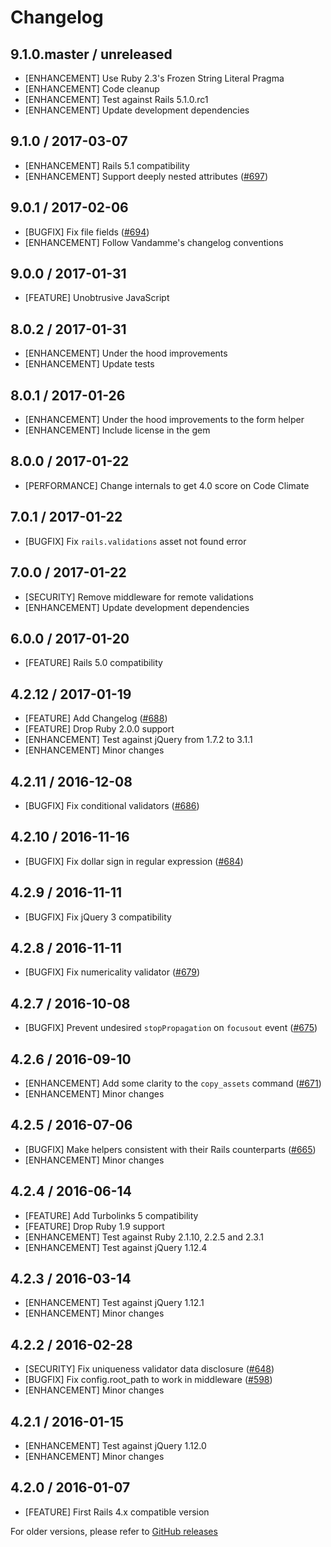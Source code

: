 # Changelog

## 9.1.0.master / unreleased

* [ENHANCEMENT] Use Ruby 2.3's Frozen String Literal Pragma
* [ENHANCEMENT] Code cleanup
* [ENHANCEMENT] Test against Rails 5.1.0.rc1
* [ENHANCEMENT] Update development dependencies

## 9.1.0 / 2017-03-07

* [ENHANCEMENT] Rails 5.1 compatibility
* [ENHANCEMENT] Support deeply nested attributes ([#697](https://github.com/DavyJonesLocker/client_side_validations/pull/697))

## 9.0.1 / 2017-02-06

* [BUGFIX] Fix file fields ([#694](https://github.com/DavyJonesLocker/client_side_validations/issues/694))
* [ENHANCEMENT] Follow Vandamme's changelog conventions

## 9.0.0 / 2017-01-31

* [FEATURE] Unobtrusive JavaScript

## 8.0.2 / 2017-01-31

* [ENHANCEMENT] Under the hood improvements
* [ENHANCEMENT] Update tests

## 8.0.1 / 2017-01-26

* [ENHANCEMENT] Under the hood improvements to the form helper
* [ENHANCEMENT] Include license in the gem

## 8.0.0 / 2017-01-22

* [PERFORMANCE] Change internals to get 4.0 score on Code Climate

## 7.0.1 / 2017-01-22

* [BUGFIX] Fix `rails.validations` asset not found error

## 7.0.0 / 2017-01-22

* [SECURITY] Remove middleware for remote validations
* [ENHANCEMENT] Update development dependencies

## 6.0.0 / 2017-01-20

* [FEATURE] Rails 5.0 compatibility

## 4.2.12 / 2017-01-19

* [FEATURE] Add Changelog ([#688](https://github.com/DavyJonesLocker/client_side_validations/issues/688))
* [FEATURE] Drop Ruby 2.0.0 support
* [ENHANCEMENT] Test against jQuery from 1.7.2 to 3.1.1
* [ENHANCEMENT] Minor changes

## 4.2.11 / 2016-12-08

* [BUGFIX] Fix conditional validators ([#686](https://github.com/DavyJonesLocker/client_side_validations/issues/686))

## 4.2.10 / 2016-11-16

* [BUGFIX] Fix dollar sign in regular expression ([#684](https://github.com/DavyJonesLocker/client_side_validations/issues/684))

## 4.2.9 / 2016-11-11

* [BUGFIX] Fix jQuery 3 compatibility

## 4.2.8 / 2016-11-11

* [BUGFIX] Fix numericality validator ([#679](https://github.com/DavyJonesLocker/client_side_validations/pull/679))

## 4.2.7 / 2016-10-08

* [BUGFIX] Prevent undesired `stopPropagation` on `focusout` event ([#675](https://github.com/DavyJonesLocker/client_side_validations/pull/675))

## 4.2.6 / 2016-09-10

* [ENHANCEMENT] Add some clarity to the `copy_assets` command ([#671](https://github.com/DavyJonesLocker/client_side_validations/pull/671))
* [ENHANCEMENT] Minor changes

## 4.2.5 / 2016-07-06

* [BUGFIX] Make helpers consistent with their Rails counterparts ([#665](https://github.com/DavyJonesLocker/client_side_validations/issues/665))
* [ENHANCEMENT] Minor changes

## 4.2.4 / 2016-06-14

* [FEATURE] Add Turbolinks 5 compatibility
* [FEATURE] Drop Ruby 1.9 support
* [ENHANCEMENT] Test against Ruby 2.1.10, 2.2.5 and 2.3.1
* [ENHANCEMENT] Test against jQuery 1.12.4

## 4.2.3 / 2016-03-14

* [ENHANCEMENT] Test against jQuery 1.12.1
* [ENHANCEMENT] Minor changes

## 4.2.2 / 2016-02-28

* [SECURITY] Fix uniqueness validator data disclosure ([#648](https://github.com/DavyJonesLocker/client_side_validations/issues/648))
* [BUGFIX] Fix config.root_path to work in middleware ([#598](https://github.com/DavyJonesLocker/client_side_validations/pull/598))
* [ENHANCEMENT] Minor changes

## 4.2.1 / 2016-01-15

* [ENHANCEMENT] Test against jQuery 1.12.0
* [ENHANCEMENT] Minor changes

## 4.2.0 / 2016-01-07

* [FEATURE] First Rails 4.x compatible version

For older versions, please refer to [GitHub releases](https://github.com/DavyJonesLocker/client_side_validations/releases)
